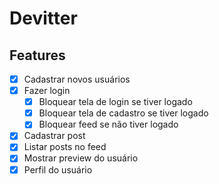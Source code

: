# Devitter

## Features
- [X] Cadastrar novos usuários
- [X] Fazer login
  - [X] Bloquear tela de login se tiver logado
  - [X] Bloquear tela de cadastro se tiver logado
  - [X] Bloquear feed se não tiver logado
- [X] Cadastrar post
- [X] Listar posts no feed
- [X] Mostrar preview do usuário
- [X] Perfil do usuário
